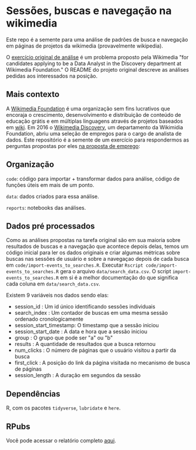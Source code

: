 
# Sessões, buscas e navegação na wikimedia

Este repo é a semente para uma análise de padrões de busca e navegação em páginas de projetos da wikimedia (provavelmente wikipedia).

O  [exercício original de análise](https://github.com/wikimedia-research/Discovery-Hiring-Analyst-2016)  é um problema proposto pela Wikimedia "for candidates applying to be a Data Analyst in the Discovery department at Wikimedia Foundation." O README do projeto original descreve as análises pedidas aos interessados na posição.

## Mais contexto

A  [Wikimedia Foundation](https://wikimediafoundation.org/wiki/Home)  é uma organização sem fins lucrativos que encoraja o crescimento, desenvolvimento e distribuição de conteúdo de educação grátis e em múltiplas linguagens através de projetos baseados em  [wiki](https://en.wikipedia.org/wiki/Wiki). Em 2016 o  [Wikimedia Discovery](https://www.mediawiki.org/wiki/Wikimedia_Discovery), um departamento da Wikimidia Foundation, abriu uma seleção de empregos para o cargo de analista de dados. Este repositório é a semente de um exercício para respondermos as perguntas propostas por eles  [na proposta de emprego](https://github.com/wikimedia-research/Discovery-Hiring-Analyst-2016):

## Organização

`code`: código para importar + transformar dados para análise, código de funções úteis em mais de um ponto.

`data`: dados criados para essa análise.

`reports`: notebooks das análises.

## Dados pré processados

Como as análises propostas na tarefa original são em sua maioria sobre resultados de buscas e a navegação que acontece depois delas, temos um código inicial para ler os dados originais e criar algumas métricas sobre buscas nas sessões de usuário e sobre a navegaçao depois de cada busca em  `code/import-events_to_searches.R`. Executar  `Rscript code/import-events_to_searches.R`  gera o arquivo  `data/search_data.csv`. O script  `import-events_to_searches.R`  em si é a melhor documentação do que significa cada coluna em  `data/search_data.csv`.

Existem 9 variáveis nos dados sendo elas:

-   session_id : Um id único identificando sessões individuais
-   search_index : Um contador de buscas em uma mesma sessão ordenado cronologicamente
-   session_start_timestamp: O timestamp que a sessão iniciou
-   session_start_date : A data e hora que a sessão iniciou
-   group : O grupo que pode ser "a" ou "b"
-   results : A quantidade de resultados que a busca retornou
-   num_clicks : O número de páginas que o usuário visitou a partir da busca
-   first_click : A posição do link da página visitada no mecanismo de busca de páginas
-   session_length : A duração em segundos da sessão

## Dependências

R, com os pacotes  `tidyverse`,  `lubridate`  e  `here`.

## RPubs
Você pode acessar o relatório completo [aqui](http://rpubs.com/amskv/l1p2).

